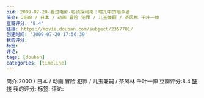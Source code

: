 ```yaml
---
pid: 2009-07-20-看过电影-名侦探柯南：瞳孔中的暗杀者
简介: 2000 / 日本 / 动画 冒险 犯罪 / 儿玉兼嗣 / 茶风林 千叶一伸
豆瓣评分: '8.4'
链接: https://movie.douban.com/subject/2357701/
创建时间: '2009-07-20 17:56:39'
我的评分:
标签:
评论:
tags: [douban]
categories: [timeline]
---
```

简介:2000 / 日本 / 动画 冒险 犯罪 / 儿玉兼嗣 / 茶风林 千叶一伸
豆瓣评分:8.4
[链接](https://movie.douban.com/subject/2357701/)
我的评分:
标签:
评论:
